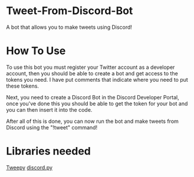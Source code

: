 # Tweet-From-Discord-Bot
A bot that allows you to make tweets using Discord!

# How To Use
To use this bot you must register your Twitter account as a developer account, then you should be able to create a bot and get access to the tokens you need.
I have put comments that indicate where you need to put these tokens.

Next, you need to create a Discord Bot in the Discord Developer Portal, once you've done this you should be able to get the token for your bot and you can then insert it into the code.

After all of this is done, you can now run the bot and make tweets from Discord using the "!tweet" command!

# Libraries needed

[Tweepy](https://www.tweepy.org/)
[discord.py](https://discordpy.readthedocs.io/en/stable/index.html)
